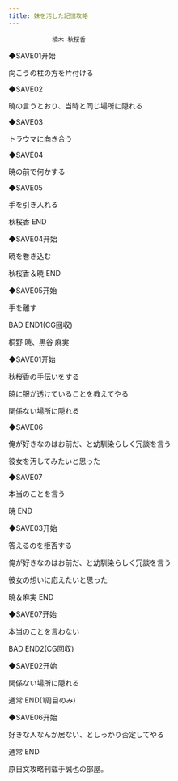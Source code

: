 ```yaml
---
title: 妹を汚した記憶攻略
---
```


                楠木 秋桜香



◆SAVE01开始

向こうの柱の方を片付ける

◆SAVE02

暁の言うとおり、当時と同じ場所に隠れる

◆SAVE03

トラウマに向き合う

◆SAVE04

暁の前で何かする

◆SAVE05

手を引き入れる



秋桜香 END



◆SAVE04开始

暁を巻き込む



秋桜香＆暁 END



◆SAVE05开始

手を離す



BAD END1(CG回収)



桐野 暁、黒谷 麻実



◆SAVE01开始

秋桜香の手伝いをする

暁に服が透けていることを教えてやる

関係ない場所に隠れる

◆SAVE06

俺が好きなのはお前だ、と幼馴染らしく冗談を言う

彼女を汚してみたいと思った

◆SAVE07

本当のことを言う



暁 END



◆SAVE03开始

答えるのを拒否する

俺が好きなのはお前だ、と幼馴染らしく冗談を言う

彼女の想いに応えたいと思った



暁＆麻実 END



◆SAVE07开始

本当のことを言わない



BAD END2(CG回収)



◆SAVE02开始

関係ない場所に隠れる



通常 END(1周目のみ)



◆SAVE06开始

好きな人なんか居ない、としっかり否定してやる



通常 END



原日文攻略刊载于誠也の部屋。


              
